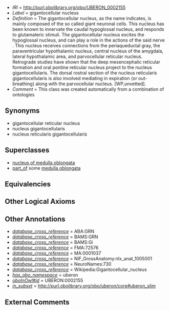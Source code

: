  * *IRI* = http://purl.obolibrary.org/obo/UBERON_0002155
 * *Label* = gigantocellular nucleus
 * *Definition* = The gigantocellular nucleus, as the name indicates, is mainly composed of the so called giant neuronal cells. This nucleus has been known to innervate the caudal hypoglossal nucleus, and responds to glutamateric stimuli. The gigantocellular nucleus excites the hypoglossal nucleus, and can play a role in the actions of the said nerve . This nucleus receives connections from the periaqueductal gray, the paraventricular hypothalamic nucleus, central nucleus of the amygdala, lateral hypothalamic area, and parvocellular reticular nucleus. Retrograde studies have shown that the deep mesencephalic reticular formation and oral pontine reticular nucleus project to the nucleus gigantocellularis. The dorsal rostral section of the nucleus reticularis gigantocellularis is also involved mediating in expiration (or out-breathing) along with the parvocellular nucleus. [WP,unvetted].
 * *Comment* = This class was created automatically from a combination of ontologies

## Synonyms

 * gigantocellular reticular nucleus
 * nucleus gigantocellularis
 * nucleus reticularis gigantocellularis

## Superclasses

 * [nucleus of medulla oblongata](../../UBERON/35/UBERON_0007635.md)
 * [part_of](../../BFO/50/BFO_0000050.md) some [medulla oblongata](../../UBERON/96/UBERON_0001896.md)

## Equivalencies


## Other Logical Axioms


## Other Annotations

 * *[database_cross_reference](../../ef/oboInOwl#hasDbXref.md)* = ABA:GRN
 * *[database_cross_reference](../../ef/oboInOwl#hasDbXref.md)* = BAMS:GRN
 * *[database_cross_reference](../../ef/oboInOwl#hasDbXref.md)* = BAMS:Gi
 * *[database_cross_reference](../../ef/oboInOwl#hasDbXref.md)* = FMA:72576
 * *[database_cross_reference](../../ef/oboInOwl#hasDbXref.md)* = MA:0001037
 * *[database_cross_reference](../../ef/oboInOwl#hasDbXref.md)* = NIF_GrossAnatomy:nlx_anat_1005001
 * *[database_cross_reference](../../ef/oboInOwl#hasDbXref.md)* = NeuroNames:730
 * *[database_cross_reference](../../ef/oboInOwl#hasDbXref.md)* = Wikipedia:Gigantocellular_nucleus
 * *[has_obo_namespace](../../ce/oboInOwl#hasOBONamespace.md)* = uberon
 * *[oboInOwl#id](../../id/oboInOwl#id.md)* = UBERON:0002155
 * *[in_subset](../../et/oboInOwl#inSubset.md)* = http://purl.obolibrary.org/obo/uberon/core#uberon_slim

## External Comments

